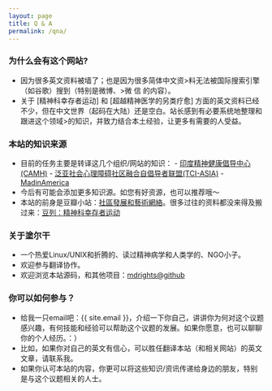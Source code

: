```yaml
---
layout: page
title: Q & A
permalink: /qna/
---
```


### 为什么会有这个网站?
- 因为很多英文资料被墙了；也是因为很多简体中文资>料无法被国际搜索引擎（如谷歌）搜到（特别是微博、>微
信
的内容）。
- 关于 [精神科幸存者运动] 和 [超越精神医学的另类疗愈] 方面的英文资料已经不少，但在中文世界（起码在大陆）还是空白。站长感到有必要系统地整理和跟进这个领域>的知识，并致力结合本土经验，让更多有需要的人受益。

### 本站的知识来源
- 目前的任务主要是转译这几个组织/网站的知识：
        - [印度精神健康倡导中心(CAMH)](https://www.camh.com)
        - [泛亚社会心理障碍社区融合自倡导者联盟(TCI-ASIA)](https://transformingcommunitiesforinclusion.wordpress.com)
        - [MadinAmerica](http://www.madinamerica.com)
- 今后有可能会添加更多知识源。如您有好资源，也可以推荐哦～
- 本站的前身是豆瓣小站：[社區發展和藝術網絡](http://site.douban.com/216443/room/2955353/)。很多过往的资料都没来得及搬过来：[豆列：精神科幸存者运动](http://www.douban.com/doulist/37393203/)

### 关于塗尔干
- 一个热爱Linux/UNIX和折腾的、读过精神病学和人类学的、NGO小子。
- 欢迎参与翻译协作。
- 欢迎浏览本站源码，和其他项目：[mdrights@github](https://github.com/mdrights)

### 你可以如何参与？
- 给我一只email吧：{{ site.email }}，介绍一下你自己，讲讲你为何对这个议题感兴趣，有何技能和经验可以帮助这个议题的发展。如果你愿意，也可以聊聊你的个人经历。：）
- 比如，如果你对自己的英文有信心，可以胜任翻译本站（和相关网站）的英文文章，请联系我。
- 如果你认可本站的内容，你更可以将这些知识/资讯传递给身边的朋友，特别是与这个议题相关的人士。
